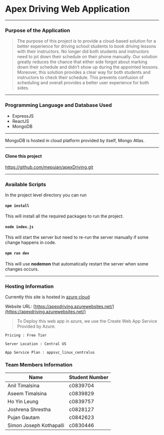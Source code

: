 # Apex Driving Web Application

***
### Purpose of the Application
> The purpose of this project is to provide a cloud-based solution for a better experience for driving school students to book driving lessons with their instructors. No longer did both students and instructors need to jot down their schedule on their phone manually. Our solution greatly reduces the chance that either side forgot about marking down their schedule and didn’t show up during the appointed lessons. Moreover, this solution provides a clear way for both students and instructors to check their schedule. This prevents confusion of scheduling and overall provides a better user experience for both sides. 
***
### Programming Language and Database Used
* ExpressJS
* ReactJS
* MongoDB
***
MongoDB is hosted in cloud platform provided by itself, Mongo Atlas. 
***
#### Clone this project
https://github.com/mepujan/apexDriving.git
***
### Available Scripts
In the project level directory you can run
#### `npm install`
This will install all the required packages to run the project.
#### `node index.js`
This will start the server but need to re-run the server manually if some change happens in code.
#### `npm run dev`
This will use **nodemon** that automatically restart the server when some changes occurs.
***
### Hosting Information
Currently this site is hosted in [azure cloud](https://apexdriving.azurewebsites.net/)

Website URL:  [https://apexdriving.azurewebsites.net/](https://apexdriving.azurewebsites.net/)

> To Deploy this web app in azure, we use the Create Web App Service Provided by Azure.

`Pricing : Free Tier`

`Server Location : Central US`

`App Service Plan : appsvc_linux_centralus`

### Team Members Information
Name | Student Number
--- | ---
Anil Timalsina | c0839704
Aseem Timalsina | c0839829
Ho Yin Leung | c0839757
Joshrena Shrestha | c0828127
Pujan Gautam | c0842623
Simon Joseph Kothapalli | c0830446
